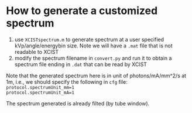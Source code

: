 # How to generate a customized spectrum
1. use `XCISTspectrum.m` to generate spectrum at a user specified kVp/angle/energybin size. Note we will have a `.mat` file that is not readable to XCIST
2. modify the spectrum filename in `convert.py` and run it to obtain a spectrum file ending in `.dat` that can be read by XCIST

Note that the generated spectrum here is in unit of photons/mA/mm^2/s at 1m, i.e., we should specify the following in `cfg` file:\
`protocol.spectrumUnit_mm=1` \
`protocol.spectrumUnit_mA=1`

The spectrum generated is already filted (by tube window).

